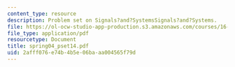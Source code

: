 ```yaml
---
content_type: resource
description: Problem set on Signals?and?SystemsSignals?and?Systems.
file: https://ol-ocw-studio-app-production.s3.amazonaws.com/courses/16-01-unified-engineering-i-ii-iii-iv-fall-2005-spring-2006/2afff076e74b4b5e06baaa004565f79d_spring04_pset14.pdf
file_type: application/pdf
resourcetype: Document
title: spring04_pset14.pdf
uid: 2afff076-e74b-4b5e-06ba-aa004565f79d
---
```

